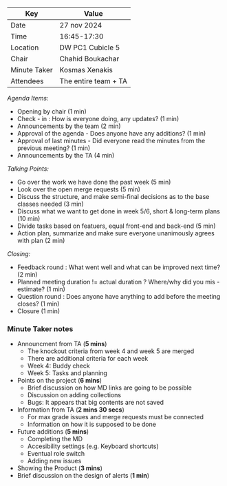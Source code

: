 |  Key | Value |
| --- |-------|
| Date  | 27 nov 2024 |
| Time  | 16:45-17:30 |
| Location  | DW PC1 Cubicle 5 |
| Chair | Chahid Boukachar |
| Minute Taker | Kosmas Xenakis |
| Attendees  | The entire team + TA |

*Agenda Items:*
- Opening by chair (1 min)
- Check - in : How is everyone doing, any updates? (1 min)
- Announcements by the team (2 min)
- Approval of the agenda - Does anyone have any additions? (1 min)
- Approval of last minutes - Did everyone read the minutes from the previous meeting? (1 min)
- Announcements by the TA (4 min)

*Talking Points:*
- Go over the work we have done the past week (5 min)
- Look over the open merge requests (5 min)
- Discuss the structure, and make semi-final decisions as to the base classes needed (3 min)
- Discuss what we want to get done in week 5/6, short & long-term plans (10 min)
- Divide tasks based on featuers, equal front-end and back-end (5 min)
- Action plan, summarize and make sure everyone unanimously agrees with plan (2 min)

*Closing:*
- Feedback round : What went well and what can be improved next time? (2 min)
- Planned meeting duration != actual duration ? Where/why did you mis - estimate? (1 min)
- Question round : Does anyone have anything to add before the meeting closes? (1 min)
- Closure (1 min)


### Minute Taker notes

- Announcment from TA (**5 mins**)
    - The knockout criteria from week 4 and week 5 are merged
    - There are additional criteria for each week
    - Week 4: Buddy check
    - Week 5: Tasks and planning
- Points on the project (**6 mins**)
    - Brief discussion on how MD links are going to be possible
    - Discussion on adding collections
    - Bugs: It appears that big contents are not saved
- Information from TA (**2 mins 30 secs**)
    - For max grade issues and merge requests must be connected
    - Information on how it is supposed to be done
- Future additions (**5 mins**)
    - Completing the MD
    - Accesibility settings (e.g. Keyboard shortcuts)
    - Eventual role switch
    - Adding new issues
- Showing the Product (**3 mins**)
- Brief discussion on the design of alerts (**1 min**)
